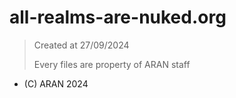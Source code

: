 # all-realms-are-nuked.org
> Created at 27/09/2024
> 
> Every files are property of ARAN staff
> 
- (C) ARAN 2024
